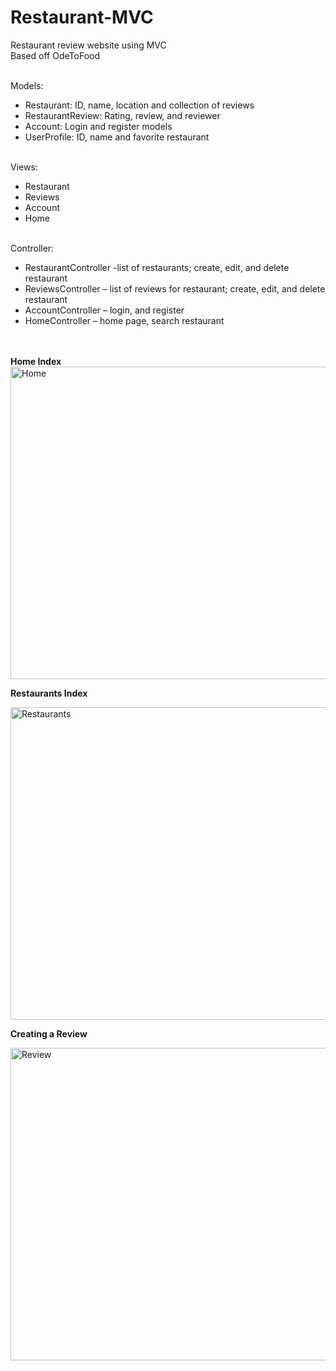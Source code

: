 # Restaurant-MVC
Restaurant review website using MVC <br />
Based off OdeToFood <br /> <br />

Models:
<ul>
  <li>Restaurant: ID, name, location and collection of reviews</li>
  <li>RestaurantReview: Rating, review, and reviewer</li>
  <li>Account: Login and register models</li>
  <li>UserProfile: ID, name and favorite restaurant</li>
  </ul>
<br />
Views:
<ul>
  <li>Restaurant</li>
  <li>Reviews</li>
  <li>Account</li>
  <li>Home</li>
  </ul>
<br />
Controller:
<ul>
  <li>RestaurantController -list of restaurants; create, edit, and delete restaurant</li>
  <li>ReviewsController – list of reviews for restaurant; create, edit, and delete restaurant</li>
  <li>AccountController – login, and register</li>
  <li>HomeController – home page, search restaurant</li>
</ul>
<br /><br />
<strong>Home Index</strong>

<img src="https://s32.postimg.org/i9my0llol/image.jpg" alt="Home" width="800" height="500"/>

<br>

<strong>Restaurants Index</strong>

<img src="https://s32.postimg.org/5jipnidqd/image.jpg" alt="Restaurants" width="800" height="500"/>

<br>

<strong>Creating a Review</strong>

<img src="https://s32.postimg.org/lvsrd8s1x/image.jpg" alt="Review" width="800" height="500"/>
